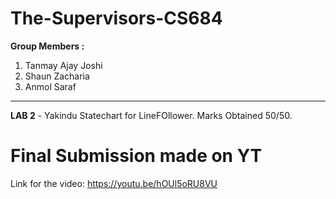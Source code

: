 # The-Supervisors-CS684
__Group Members :__
1. Tanmay Ajay Joshi 
2. Shaun Zacharia
3. Anmol Saraf


---

**LAB 2** - Yakindu Statechart for LineFOllower. Marks Obtained 50/50. 


# Final Submission made on YT
Link for the video:
https://youtu.be/hOUl5oRU8VU
